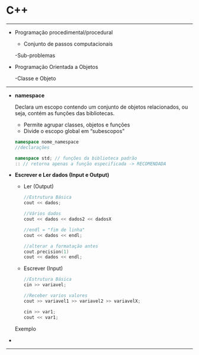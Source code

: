 # C++

---

- Programação procedimental/procedural
    
    - Conjunto de passos computacionais
    
    -Sub-problemas
    
- Programação Orientada a Objetos
    
    -Classe e Objeto
    

---

- **namespace**
    
    Declara um escopo contendo um conjunto de objetos relacionados, ou seja, contém as funções das bibliotecas.
    
    - Permite agrupar classes, objetos e funções
    - Divide o escopo global em “subescopos”
    
    ```cpp
    namespace nome_namespace
    //declarações
    
    namespace std; // funções da biblioteca padrão
    :: // retorna apenas a função especificada -> RECOMENDADA
    ```
    
- **Escrever e Ler dados (Input e Output)**
    - Ler (Output)
        
        ```cpp
        //Estrutura Básica
        cout << dados;
        
        //Vários dados
        cout << dados << dados2 << dadosX
        ```
        
        ```cpp
        //endl = "fim de linha"
        cout << dados << endl;
        
        //alterar a formatação antes
        cout.precision(1)
        cout << dados << endl;
        ```
        
    - Escrever (Input)
        
        ```cpp
        //Estrutura Básica
        cin >> variavel;
        
        //Receber varios valores
        cout >> variavel1 >> variavel2 >> variavelX;
        ```
        
        ```cpp
        cin >> var1;
        cout << var1;
        ```
        
    
    Exemplo
    
- 

---